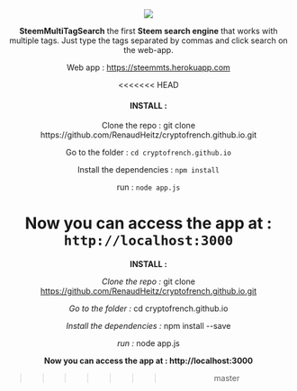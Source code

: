 <center><img src="https://steemitimages.com/0x0/https://cdn.utopian.io/posts/06ea420787df6f53bf9cd4e466548dab0661steemMTS_logo.001.png"/><center>
  
<b>SteemMultiTagSearch</b> the first <b>Steem search engine</b> that works with multiple tags. 
Just type the tags separated by commas and click search on the web-app.

Web app : https://steemmts.herokuapp.com


<<<<<<< HEAD
<h4>INSTALL : </h4>
Clone the repo :  git clone https://github.com/RenaudHeitz/cryptofrench.github.io.git

Go to the folder : `cd cryptofrench.github.io`

Install the dependencies : `npm install`

run : `node app.js`

Now you can access the app at : `http://localhost:3000`
=======
<b>INSTALL : </b>

<i>Clone the repo :</i> git clone https://github.com/RenaudHeitz/cryptofrench.github.io.git

<i>Go to the folder :</i> cd cryptofrench.github.io

<i>Install the dependencies :</i> npm install --save

<i>run :</i> node app.js

<b>Now you can access the app at : http://localhost:3000 </b>
>>>>>>> master


